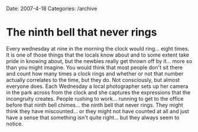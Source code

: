 Date: 2007-4-18
Categories: /archive

# The ninth bell that never rings

Every wednesday at nine in the morning the clock would ring... eight times.  It is one of those things that the locals know about and to some extent take pride in knowing about, but the newbies really get thrown off by it... more so than you might imagine.  You would think that most people don't sit there and count how many times a clock rings and whether or not that number actually correlates to the time, but they do.  Not consciously, but almost everyone does.  Each Wednesday a local photographer sets up her camera in the park across from the clock and she captures the expressions that the incongruity creates.  People rushing to work... running to get to the office before that ninth bell chimes... the ninth bell that never rings.  They might think they have miscounted... or they might not have counted at all and just have a sense that something isn't quite right... but they always seem to notice.
